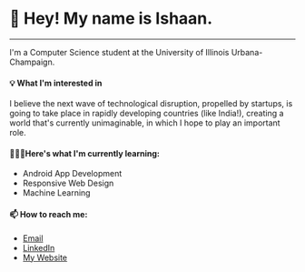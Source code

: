 <h1>👀 Hey! My name is Ishaan.</h1>
<hr>
I'm a Computer Science student at the University of Illinois Urbana-Champaign.

<h4>💡 What I'm interested in</h4>

I believe the next wave of technological disruption, propelled by startups, is going to take place in rapidly developing countries (like India!), creating a world that's currently unimaginable, in which I hope to play an important role. 

<h4>👨🏽‍🎓Here's what I'm currently learning:</h4>
<ul>
  <li>Android App Development</li>
  <li>Responsive Web Design</li>
  <li>Machine Learning</li>
</ul>

<h4>📫 How to reach me:</h4>
<ul>
<li><a href="mailto:email@ishaanchamoli.com">Email</a></li>
<li><a href="https://www.linkedin.com/in/ishaanchamoli"/>LinkedIn</a></li>
<li><a href="ishaanchamoli.com">My Website</a></li>
</ul>


<!---
IshaanChamoli/IshaanChamoli is a ✨ special ✨ repository because its `README.md` (this file) appears on your GitHub profile.
You can click the Preview link to take a look at your changes.
--->
